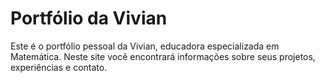 # Portfólio da Vivian

Este é o portfólio pessoal da Vivian, educadora especializada em Matemática. Neste site você encontrará informações sobre seus projetos, experiências e contato.
